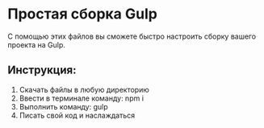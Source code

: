 # Простая сборка Gulp
С помощью этих файлов вы сможете быстро настроить сборку вашего проекта на Gulp.

## Инструкция:
1. Скачать файлы в любую директорию
2. Ввести в терминале команду: npm i
3. Выполнить команду: gulp
4. Писать свой код и наслаждаться